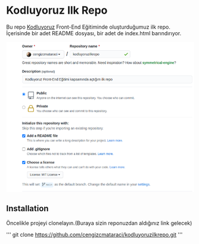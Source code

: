 # Kodluyoruz Ilk Repo
Bu repo [Kodluyoruz](https://kodluyoruz.org/) Front-End Eğitiminde oluşturduğumuz ilk repo. İçerisinde bir adet README dosyası, bir adet de index.html barındırıyor.

![gorsel](https://github.com/edabydr/kodluyoruzilkrepo/blob/main/github.png)

## Installation 
 Öncelikle projeyi clonelayın.(Buraya sizin reponuzdan aldığınız link gelecek)

 '''
 git clone https://github.com/cengizcmataraci/kodluyoruzilkrepo.git
 '''
 
